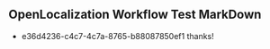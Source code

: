 ## OpenLocalization Workflow Test MarkDown
* e36d4236-c4c7-4c7a-8765-b88087850ef1 thanks!

<!--HONumber=Jul16_HO2-->


